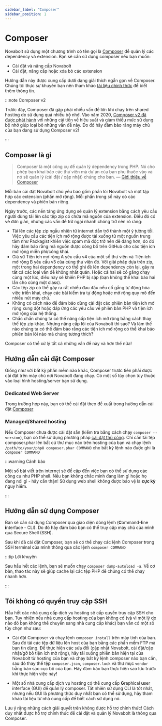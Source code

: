 ```yaml
---
sidebar_label: "Composer"
sidebar_position: 1
---
```


# Composer

Novabolt sử dụng một chương trình có tên gọi là [Composer](https://getcomposer.org) để quản lý các dependency và
extension. Bạn sẽ cần sử dụng composer nếu bạn muốn:

* Cài đặt và nâng cấp Novabolt
* Cài đặt, nâng cấp hoặc xóa bỏ các extension

Hướng dẫn này được cung cấp dưới dạng giải thích ngắn gọn về Composer. Chúng tôi thực sự khuyên bạn nên tham
khảo [tài liệu chính thức](https://getcomposer.org/doc/00-intro.md) để biết thêm thông tin.

:::note Composer v2

Trước đây, Composer đã gặp phải nhiều vấn đề lớn khi chạy trên shared hosting do sử dụng quá nhiều bộ nhớ. Vào năm 2020,
[Composer v2 đã được phát hành](https://blog.packagist.com/composer-2-0-is-now-available/) với những cải tiến về hiệu
suất và giảm thiểu mức sử dụng bộ nhớ giúp loại bỏ những vấn đề này. Do đó hãy đảm bảo rằng máy chủ của bạn đang sử dụng
Composer v2!

:::

## Composer là gì

> Composer là một công cụ để quản lý dependency trong PHP. Nó cho phép bạn khai báo các thư viện mà dự án của bạn phụ
> thuộc vào và nó sẽ quản lý (cài đặt / cập nhật) chúng cho bạn.
> — [Giới thiệu về Composer](https://getcomposer.org/doc/00-intro.md)

Mỗi bản cài đặt Novabolt chủ yếu bao gồm phần lõi Novabolt và một tập hợp các extension (phần mở rộng). Mỗi phần trong
số này có các dependency và phiên bản riêng.

Ngày trước, các nền tảng ứng dụng sẽ quản lý extension bằng cách yêu cầu người dùng tải lên các tệp zip có chứa mã nguồn
của extension. Điều đó có vẻ đơn giản, nhưng các vấn đề trở ngại nhanh chóng trở nên rõ ràng:

* Tải lên các tệp zip ngẫu nhiên từ internet dần trở thành một ý tưởng tồi. Việc yêu cầu các tiện ích mở rộng được tải
  xuống từ một nguồn trung tâm như Packagist khiến việc spam mã độc trở nên dễ dàng hơn, do đó hãy đảm bảo rằng mã nguồn
  được công bố trên GitHub cho các tiện ích mở rộng miễn phí/công khai.
* Giả sử Tiện ích mở rộng A yêu cầu v4 của một số thư viện và Tiện ích mở rộng B yêu cầu v5 của cùng thư viện đó. Với
  giải pháp dựa trên zip, một trong hai dependency có thể ghi đè lên dependency còn lại, gây ra tất cả các loại vấn đề
  không nhất quán. Hoặc cả hai sẽ cố gắng chạy cùng một lúc, điều này sẽ khiến PHP bị sập (bạn không thể khai báo hai
  lần cho cùng một class).
* Các tệp zip có thể gây ra rất nhiều đau đầu nếu cố gắng tự động hóa việc triển khai, chạy các bài kiểm tra tự động
  hoặc mở rộng quy mô đến nhiều nút máy chủ.
* Không có cách nào để đảm bảo dừng cài đặt các phiên bản tiện ích mở rộng xung đột hoặc đáp ứng các yêu cầu về phiên
  bản PHP và tiện ích mở rộng của hệ thống.
* Chắc chắn chúng ta có thể nâng cấp tiện ích mở rộng bằng cách thay thế tệp zip khác. Nhưng nâng cấp lõi của Novabolt
  thì sao? Và làm thế nào chúng ta có thể đảm bảo rằng các tiện ích mở rộng có thể khai báo phiên bản lõi nào mà chúng
  tương thích?

Composer có thể xử lý tất cả những vấn đề này và hơn thế nữa!

## Hướng dẫn cài đặt Composer

Giống như với bất kỳ phần mềm nào khác, Composer trước tiên phải được cài đặt trên máy chủ nơi Novabolt đang chạy. Có
một số tùy chọn tùy thuộc vào loại hình hosting/server bạn sử dụng.

### Dedicated Web Server

Trong trường hợp này, bạn có thể cài đặt theo đề xuất trong hướng dẫn cài
đặt [Composer](https://getcomposer.org/doc/00-intro.md#system-requirements)

### Managed/Shared hosting

Nếu Composer chưa được cài đặt sẵn (kiểm tra bằng cách chạy `composer --version`), bạn có thể sử dụng phương
pháp [cài đặt thủ công](https://getcomposer.org/composer-stable.phar). Chỉ cần tải tệp composer.phar lên bất cứ thư mục
nào trên hosting của bạn và chạy lệnh `/path/to/your/php8 composer.phar COMMAND` cho bất kỳ lệnh nào được ghi
là `composer COMMAND`

:::warning Cảnh báo

Một số bài viết trên internet sẽ đề cập đến việc bạn có thể sử dụng các công cụ như PHP shell. Nếu bạn không chắc mình
đang làm gì hoặc họ đang nói gì - hãy cẩn thận! Sử dụng web shell không được bảo vệ là **cực kỳ** nguy hiểm.

:::

## Hướng dẫn sử dụng Composer

Bạn sẽ cần sử dụng Composer qua giao diện dòng lệnh (**C**ommand-**l**ine **i**nterface - CLI). Do đó hãy đảm bảo bạn có
thể truy cập máy chủ của mình qua Secure Shell (SSH).

Sau khi đã cài đặt Composer, bạn sẽ có thể chạy các lệnh Composer trong SSH terminal của mình thông qua các
lệnh `composer COMMAND`

:::tip Lời khuyên

Sau hầu hết các lệnh, bạn sẽ muốn chạy `composer dump-autoload -a`. Về cơ bản, thao tác này sẽ giúp cache lại các tệp
PHP để chúng có thể chạy nhanh hơn.

:::

## Tôi không có quyền truy cập SSH

Hầu hết các nhà cung cấp dịch vụ hosting sẽ cấp quyền truy cập SSH cho bạn. Tuy nhiên nếu nhà cung cấp hosting của bạn
không có (và vì một lý do nào đó bạn không thể chuyển sang nhà cung cấp khác) bạn vẫn có một số tùy chọn như sau:

* Cài đặt Composer và chạy lệnh `composer install` trên máy tính của bạn. Sau đó tải các tệp dữ liệu lên host của bạn
  bằng các phần mềm FTP mà bạn tin dùng. Để thực hiện các sửa đổi (cập nhật Novabolt, cài đặt/cập nhật/gỡ bỏ tiện ích mở
  rộng), hãy tải xuống phiên bản hiện tại của Novabolt từ hosting của bạn và chạy bất kỳ lệnh composer nào bạn cần, sau
  đó thay thế tệp `composer.json`, `composer.lock` và thư mục `vendor` bằng bản sao cục bộ của bạn. Hãy đảm bảo bạn thực
  hiện sao lưu trước khi thực hiện việc này!

* Một số nhà cung cấp dịch vụ hosting có thể cung cấp **G**raphical **u**ser **i**nterface (GUI) để quản lý composer.
  Tất nhiên sử dụng CLI là tốt nhất, nhưng nếu GUI là phương thức duy nhất bạn có thể sử dụng, hãy tham khảo tài liệu từ
  nhà cung cấp để biết cách sử dụng nó.

Lưu ý rằng những cách giải quyết trên không được hỗ trợ chính thức! Cách duy nhất được hỗ trợ chính thức để cài đặt và
quản lý Novabolt là thông qua Composer.
